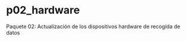 p02_hardware
============

Paquete 02: Actualización de los dispositivos hardware de recogida de datos
